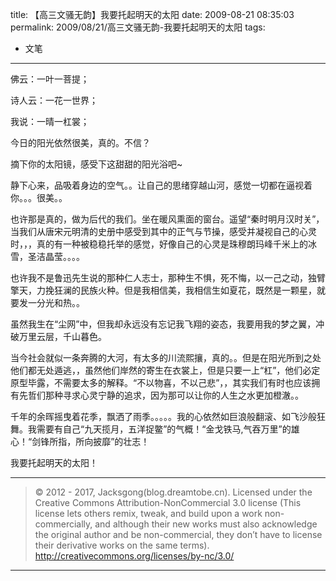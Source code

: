 title: 【高三文骚无韵】我要托起明天的太阳
date: 2009-08-21 08:35:03
permalink: 2009/08/21/高三文骚无韵-我要托起明天的太阳
tags:
- 文笔

---

佛云：一叶一菩提；

诗人云：一花一世界；

我说：一晴一杠裳；

<!--more-->
今日的阳光依然很美，真的。不信？

摘下你的太阳镜，感受下这甜甜的阳光浴吧~

静下心来，品吸着身边的空气。。让自己的思绪穿越山河，感觉一切都在逼视着你。。。很美。。

也许那是真的，做为后代的我们。坐在暖风熏面的窗台。遥望“秦时明月汉时关”，当我们从唐宋元明清的史册中感受到其中的正气与节操，感受并凝视自己的心灵时，，，真的有一种被稳稳托举的感觉，好像自己的心灵是珠穆朗玛峰千米上的冰雪，圣洁晶莹。。。。

也许我不是鲁迅先生说的那种仁人志士，那种生不惧，死不悔，以一己之动，独臂擎天，力挽狂澜的民族火种。但是我相信美，我相信生如夏花，既然是一颗星，就要发一分光和热。。

虽然我生在“尘网”中，但我却永远没有忘记我飞翔的姿态，我要用我的梦之翼，冲破万里云层，千山暮色。

当今社会就似一条奔腾的大河，有太多的川流熙攘，真的。。但是在阳光所到之处他们都无处遁逃，，虽然他们岸然的寄生在衣裳上，但是只要一上“杠”，他们必定原型毕露，不需要太多的解释。“不以物喜，不以己悲”，，其实我们有时也应该拥有先哲们那种寻求心灵宁静的追求，因为那可以让你的人生之水更加橙澈。。

千年的余晖摇曳着花季，飘洒了雨季。。。。。我的心依然如巨浪般翻滚、如飞沙般狂舞。我需要有自己“九天揽月，五洋捉鳖”的气概！“金戈铁马,气吞万里”的雄心！“剑锋所指，所向披靡”的壮志！

我要托起明天的太阳！

---

> © 2012 - 2017, Jacksgong(blog.dreamtobe.cn). Licensed under the Creative Commons Attribution-NonCommercial 3.0 license (This license lets others remix, tweak, and build upon a work non-commercially, and although their new works must also acknowledge the original author and be non-commercial, they don’t have to license their derivative works on the same terms). http://creativecommons.org/licenses/by-nc/3.0/

---
